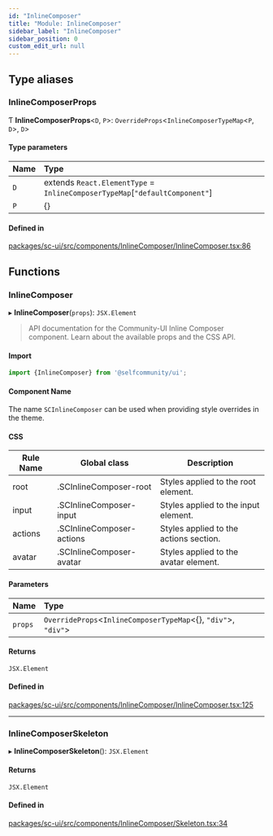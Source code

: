 ```yaml
---
id: "InlineComposer"
title: "Module: InlineComposer"
sidebar_label: "InlineComposer"
sidebar_position: 0
custom_edit_url: null
---
```


## Type aliases

### InlineComposerProps

Ƭ **InlineComposerProps**<`D`, `P`\>: `OverrideProps`<`InlineComposerTypeMap`<`P`, `D`\>, `D`\>

#### Type parameters

| Name | Type |
| :------ | :------ |
| `D` | extends `React.ElementType` = `InlineComposerTypeMap`[``"defaultComponent"``] |
| `P` | {} |

#### Defined in

[packages/sc-ui/src/components/InlineComposer/InlineComposer.tsx:86](https://github.com/selfcommunity/community-ui/blob/009afd8/packages/sc-ui/src/components/InlineComposer/InlineComposer.tsx#L86)

## Functions

### InlineComposer

▸ **InlineComposer**(`props`): `JSX.Element`

> API documentation for the Community-UI Inline Composer component. Learn about the available props and the CSS API.

#### Import
```jsx
import {InlineComposer} from '@selfcommunity/ui';
```
#### Component Name
The name `SCInlineComposer` can be used when providing style overrides in the theme.

#### CSS

|Rule Name|Global class|Description|
|---|---|---|
|root|.SCInlineComposer-root|Styles applied to the root element.|
|input|.SCInlineComposer-input|Styles applied to the input element.|
|actions|.SCInlineComposer-actions|Styles applied to the actions section.|
|avatar|.SCInlineComposer-avatar|Styles applied to the avatar element.|

#### Parameters

| Name | Type |
| :------ | :------ |
| `props` | `OverrideProps`<`InlineComposerTypeMap`<{}, ``"div"``\>, ``"div"``\> |

#### Returns

`JSX.Element`

#### Defined in

[packages/sc-ui/src/components/InlineComposer/InlineComposer.tsx:125](https://github.com/selfcommunity/community-ui/blob/009afd8/packages/sc-ui/src/components/InlineComposer/InlineComposer.tsx#L125)

___

### InlineComposerSkeleton

▸ **InlineComposerSkeleton**(): `JSX.Element`

#### Returns

`JSX.Element`

#### Defined in

[packages/sc-ui/src/components/InlineComposer/Skeleton.tsx:34](https://github.com/selfcommunity/community-ui/blob/009afd8/packages/sc-ui/src/components/InlineComposer/Skeleton.tsx#L34)
